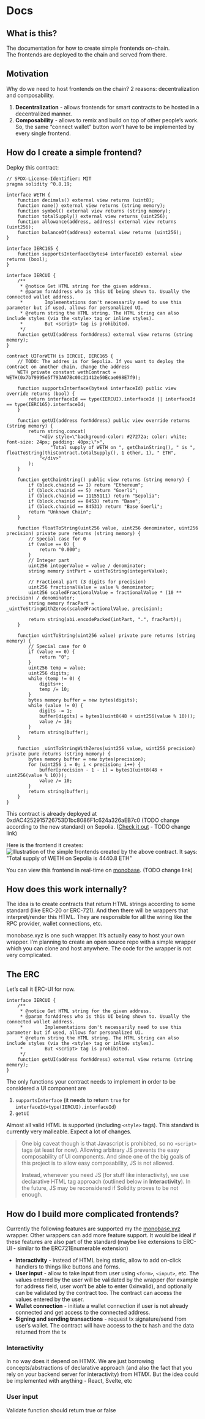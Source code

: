 # Docs

## What is this?
The documentation for how to create simple frontends on-chain. <br/>
The frontends are deployed to the chain and served from there.

## Motivation
Why do we need to host frontends on the chain? 2 reasons: decentralization and composability.

1. **Decentralization** - allows frontends for smart contracts to be hosted in a decentralized manner.
2. **Composability** - allows to remix and build on top of other people’s work. So, the same “connect wallet” button won’t have to be implemented by every single frontend.

## How do I create a simple frontend?

Deploy this contract:
```Solidity
// SPDX-License-Identifier: MIT
pragma solidity ^0.8.19;

interface WETH {
    function decimals() external view returns (uint8);
    function name() external view returns (string memory);
    function symbol() external view returns (string memory);
    function totalSupply() external view returns (uint256);
    function allowance(address, address) external view returns (uint256);
    function balanceOf(address) external view returns (uint256);
}

interface IERC165 {
    function supportsInterface(bytes4 interfaceId) external view returns (bool);
}

interface IERCUI {
    /**
     * @notice Get HTML string for the given address.
     * @param forAddress who is this UI being shown to. Usually the connected wallet address.
     *        Implementations don't necessarily need to use this parameter but if used, allows for personalized UI.
     * @return string the HTML string. The HTML string can also include styles (via the <style> tag or inline styles).
     *        But <script> tag is prohibited.
     */
    function getUI(address forAddress) external view returns (string memory);
}

contract UIForWETH is IERCUI, IERC165 {
    // TODO: The addres is for Sepolia. If you want to deploy the contract on another chain, change the address
    WETH private constant wethContract = WETH(0x7b79995e5f793A07Bc00c21412e50Ecae098E7f9);

    function supportsInterface(bytes4 interfaceId) public view override returns (bool) {
        return interfaceId == type(IERCUI).interfaceId || interfaceId == type(IERC165).interfaceId;
    }

    function getUI(address forAddress) public view override returns (string memory) {
        return string.concat(
            "<div style=\"background-color: #27272a; color: white; font-size: 24px; padding: 40px;\">",
                "Total supply of WETH on ", getChainString(), " is ", floatToString(thisContract.totalSupply(), 1 ether, 1), " ETH",
            "</div>"
        );
    }

    function getChainString() public view returns (string memory) {
        if (block.chainid == 1) return "Ethereum";
        if (block.chainid == 5) return "Goerli";
        if (block.chainid == 11155111) return "Sepolia";
        if (block.chainid == 8453) return "Base";
        if (block.chainid == 84531) return "Base Goerli";
        return "Unknown Chain";
    }

    function floatToString(uint256 value, uint256 denominator, uint256 precision) private pure returns (string memory) {
        // Special case for 0
        if (value == 0) {
            return "0.000";
        }
        // Integer part
        uint256 integerValue = value / denominator;
        string memory intPart = uintToString(integerValue);

        // Fractional part (3 digits for precision)
        uint256 fractionalValue = value % denominator;
        uint256 scaledFractionalValue = fractionalValue * (10 ** precision) / denominator;
        string memory fracPart = _uintToStringWithZeros(scaledFractionalValue, precision);

        return string(abi.encodePacked(intPart, ".", fracPart));
    }

    function uintToString(uint256 value) private pure returns (string memory) {
        // Special case for 0
        if (value == 0) {
            return "0";
        }
        uint256 temp = value;
        uint256 digits;
        while (temp != 0) {
            digits++;
            temp /= 10;
        }
        bytes memory buffer = new bytes(digits);
        while (value != 0) {
            digits -= 1;
            buffer[digits] = bytes1(uint8(48 + uint256(value % 10)));
            value /= 10;
        }
        return string(buffer);
    }

    function _uintToStringWithZeros(uint256 value, uint256 precision) private pure returns (string memory) {
        bytes memory buffer = new bytes(precision);
        for (uint256 i = 0; i < precision; i++) {
            buffer[precision - 1 - i] = bytes1(uint8(48 + uint256(value % 10)));
            value /= 10;
        }
        return string(buffer);
    }
}
```

This contract is already deployed at 0xdAC4252915726753D1bc8086F1c624a326aEB7c0 (TODO change according to the new standard) on Sepolia. ([Check it out](https://monobase.xyz/sepolia/address/0xdAC4252915726753D1bc8086F1c624a326aEB7c0/code) - TODO change link)

Here is the frontend it creates:
![Illustration of the simple frontends created by the above contract. It says: "Total supply of WETH on Sepolia is 4440.8 ETH"](assets/simple-frontend.png)

You can view this frontend in real-time on [monobase](https://monobase.xyz/sepolia/address/0xdAC4252915726753D1bc8086F1c624a326aEB7c0/frontend). (TODO change link)

## How does this work internally?

The idea is to create contracts that return HTML strings according to some standard (like ERC-20 or ERC-721). And then there will be wrappers that interpret/render this HTML. They are responsible for all the wiring like the RPC provider, wallet connections, etc.

monobase.xyz is one such wrapper. It’s actually easy to host your own wrapper. I’m planning to create an open source repo with a simple wrapper which you can clone and host anywhere. The code for the wrapper is not very complicated.

## The ERC

Let’s call it ERC-UI for now.

```Solidity
interface IERCUI {
    /**
     * @notice Get HTML string for the given address.
     * @param forAddress who is this UI being shown to. Usually the connected wallet address.
     *        Implementations don't necessarily need to use this parameter but if used, allows for personalized UI.
     * @return string the HTML string. The HTML string can also include styles (via the <style> tag or inline styles).
     *        But <script> tag is prohibited.
     */
    function getUI(address forAddress) external view returns (string memory);
}
```

The only functions your contract needs to implement in order to be considered a UI component are

1. `supportsInterface` (it needs to return `true` for `interfaceId=type(IERCUI).interfaceId`)
2. `getUI`

Almost all valid HTML is supported (including `<style>` tags). This standard is currently very malleable. Expect a lot of changes.

> One big caveat though is that Javascript is prohibited, so no `<script>` tags (at least for now). Allowing arbitrary JS prevents the easy composability of UI components. And since one of the big goals of this project is to allow easy composability, JS is not allowed.
>
> Instead, whenever you need JS (for stuff like interactivity), we use declarative HTML tag approach (outlined below in **Interactivity**). In the future, JS may be reconsidered if Solidity proves to be not enough.

## How do I build more complicated frontends?

Currently the following features are supported my the [monobase.xyz](https://monobase.xyz/) wrapper. Other wrappers can add more feature support. It would be ideal if these features are also part of the standard (maybe like extensions to ERC-UI - similar to the ERC721Enumerable extension)

* **Interactivity** - instead of HTML being static, allow to add on-click handlers to things like buttons and forms.
* **User input** - allow to take input from user using `<form>`, `<input>`, etc. The values entered by the user will be validated by the wrapper (for example for address field, user won’t be able to enter 0xinvalid), and optionally can be validated by the contract too. The contract can access the values entered by the user.
* **Wallet connection** - initiate a wallet connection if user is not already connected and get access to the connected address.
* **Signing and sending transactions** - request tx signature/send from user’s wallet. The contract will have access to the tx hash and the data returned from the tx

### Interactivity

In no way does it depend on HTMX. We are just borrowing concepts/abstractions of declarative approach (and also the fact that you rely on your backend server for interactivity) from HTMX. But the idea could be implemented with anything - React, Svelte, etc

### User input

Validate function should return true or false